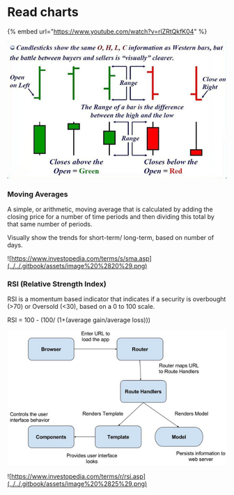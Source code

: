 # Read charts

{% embed url="https://www.youtube.com/watch?v=rlZRtQkfK04" %}

![](../../.gitbook/assets/image%20%2834%29.png)

### Moving Averages 

A simple, or arithmetic, moving average that is calculated by adding the closing price for a number of time periods and then dividing this total by that same number of periods.

Visually show the trends for short-term/ long-term, based on number of days.

![https://www.investopedia.com/terms/s/sma.asp](../../.gitbook/assets/image%20%2820%29.png)

### RSI \(Relative Strength Index\)

RSI is a momentum based indicator that indicates if a security is overbought \(&gt;70\) or Oversold \(&lt;30\), based on a 0 to 100 scale.

RSI = 100 - \(100/ \(1+\(average gain/average loss\)\)\)

![](../../.gitbook/assets/image%20%289%29.png)





![https://www.investopedia.com/terms/r/rsi.asp](../../.gitbook/assets/image%20%2825%29.png)


